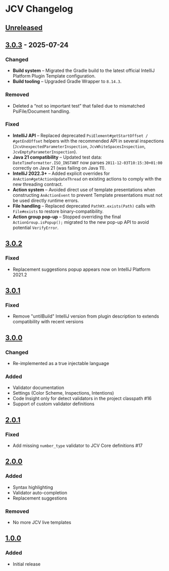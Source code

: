 # JCV Changelog

## [Unreleased]

## [3.0.3] - 2025-07-24

### Changed

- **Build system** – Migrated the Gradle build to the latest official IntelliJ Platform Plugin Template configuration.
- **Build tooling** – Upgraded Gradle Wrapper to `8.14.3`.

### Removed

- Deleted a “not so important test” that failed due to mismatched PsiFile/Document handling.

### Fixed

- **IntelliJ API** – Replaced deprecated `PsiElement#getStartOffset / #getEndOffset` helpers with the recommended API in several inspections (`JcvUnexpectedParameterInspection`, `JcvWhiteSpacesInspection`, `JcvEmptyParameterInspection`).
- **Java 21 compatibility** – Updated test data: `DateTimeFormatter.ISO_INSTANT` now parses `2011-12-03T10:15:30+01:00` correctly on Java 21 (was failing on Java 11).
- **IntelliJ 2022.3+** – Added explicit overrides for `AnAction#getActionUpdateThread` on existing actions to comply with the new threading contract.
- **Action system** – Avoided direct use of template presentations when constructing `AnActionEvent` to prevent Template presentations must not be used directly runtime errors.
- **File handling** – Replaced deprecated `PathKt.exists(Path)` calls with `File#exists` to restore binary-compatibility.
- **Action group pop-up** – Stopped overriding the final `ActionGroup.isPopup();` migrated to the new pop-up API to avoid potential `VerifyError`.

## [3.0.2]

### Fixed

- Replacement suggestions popup appears now on IntelliJ Platform 2021.2

## [3.0.1]

### Fixed

- Remove "untilBuild" IntelliJ version from plugin description to extends compatibility with recent versions

## [3.0.0]

### Changed

- Re-implemented as a true injectable language

### Added

- Validator documentation
- Settings (Color Scheme, Inspections, Intentions)
- Code Insight only for detect validators in the project classpath #16
- Support of custom validator definitions

## [2.0.1]

### Fixed

- Add missing `number_type` validator to JCV Core definitions #17

## [2.0.0]

### Added

- Syntax highlighting
- Validator auto-completion
- Replacement suggestions

### Removed

- No more JCV live templates

## [1.0.0]

### Added

- Initial release

[Unreleased]: https://github.com/ekino/jcv-idea-plugin/compare/v3.0.3...HEAD
[3.0.3]: https://github.com/ekino/jcv-idea-plugin/compare/v3.0.2...v3.0.3
[3.0.2]: https://github.com/ekino/jcv-idea-plugin/compare/v3.0.1...v3.0.2
[3.0.1]: https://github.com/ekino/jcv-idea-plugin/compare/v3.0.0...v3.0.1
[3.0.0]: https://github.com/ekino/jcv-idea-plugin/compare/2.0.1...v3.0.0
[2.0.1]: https://github.com/ekino/jcv-idea-plugin/compare/2.0.0...2.0.1
[2.0.0]: https://github.com/ekino/jcv-idea-plugin/compare/1.0.0...1.0.0
[1.0.0]: https://github.com/ekino/jcv-idea-plugin/compare/a70d7c59e66af964b488b484250e9ade19bfdc31...1.0.0
